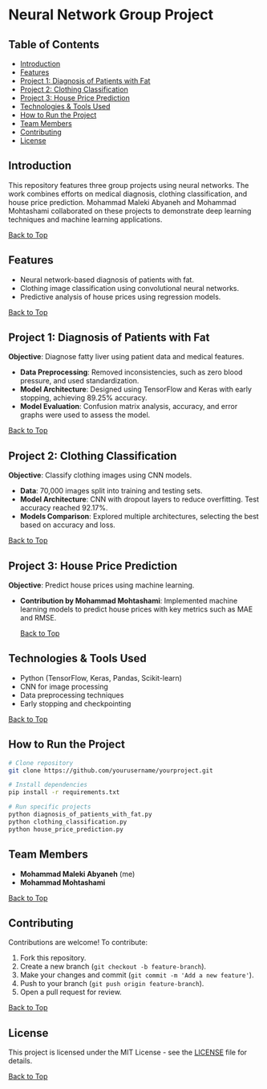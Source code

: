 # Neural Network Group Project


## Table of Contents
- [Introduction](#introduction)
- [Features](#features)
- [Project 1: Diagnosis of Patients with Fat](#project-1-diagnosis-of-patients-with-fat)
- [Project 2: Clothing Classification](#project-2-clothing-classification)
- [Project 3: House Price Prediction](#project-3-house-price-prediction)
- [Technologies & Tools Used](#technologies--tools-used)
- [How to Run the Project](#how-to-run-the-project)
- [Team Members](#team-members)
- [Contributing](#contributing)
- [License](#license)

## Introduction
This repository features three group projects using neural networks. The work combines efforts on medical diagnosis, clothing classification, and house price prediction. Mohammad Maleki Abyaneh and Mohammad Mohtashami collaborated on these projects to demonstrate deep learning techniques and machine learning applications.

[Back to Top](#table-of-contents)
## Features
- Neural network-based diagnosis of patients with fat.
- Clothing image classification using convolutional neural networks.
- Predictive analysis of house prices using regression models.

[Back to Top](#table-of-contents)
## Project 1: Diagnosis of Patients with Fat

**Objective**: Diagnose fatty liver using patient data and medical features.

- **Data Preprocessing**: Removed inconsistencies, such as zero blood pressure, and used standardization.
- **Model Architecture**: Designed using TensorFlow and Keras with early stopping, achieving 89.25% accuracy.
- **Model Evaluation**: Confusion matrix analysis, accuracy, and error graphs were used to assess the model.

[Back to Top](#table-of-contents)
## Project 2: Clothing Classification

**Objective**: Classify clothing images using CNN models.

- **Data**: 70,000 images split into training and testing sets.
- **Model Architecture**: CNN with dropout layers to reduce overfitting. Test accuracy reached 92.17%.
- **Models Comparison**: Explored multiple architectures, selecting the best based on accuracy and loss.

[Back to Top](#table-of-contents)
## Project 3: House Price Prediction

**Objective**: Predict house prices using machine learning.

- **Contribution by Mohammad Mohtashami**: Implemented machine learning models to predict house prices with key metrics such as MAE and RMSE.
  
  [Back to Top](#table-of-contents)
## Technologies & Tools Used
- Python (TensorFlow, Keras, Pandas, Scikit-learn)
- CNN for image processing
- Data preprocessing techniques
- Early stopping and checkpointing

[Back to Top](#table-of-contents)
## How to Run the Project

```bash
# Clone repository
git clone https://github.com/yourusername/yourproject.git

# Install dependencies
pip install -r requirements.txt

# Run specific projects
python diagnosis_of_patients_with_fat.py
python clothing_classification.py
python house_price_prediction.py
```
## Team Members
- **Mohammad Maleki Abyaneh** (me)
- **Mohammad Mohtashami**

[Back to Top](#table-of-contents)
## Contributing
Contributions are welcome! To contribute:
1. Fork this repository.
2. Create a new branch (`git checkout -b feature-branch`).
3. Make your changes and commit (`git commit -m 'Add a new feature'`).
4. Push to your branch (`git push origin feature-branch`).
5. Open a pull request for review.

[Back to Top](#table-of-contents)

## License
This project is licensed under the MIT License - see the [LICENSE](https://github.com/Abyaneh/rotten_and_fresh/blob/main/LICENSE) file for details.

[Back to Top](#table-of-contents)
